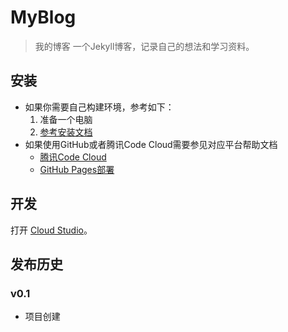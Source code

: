 # MyBlog
> 我的博客
一个Jekyll博客，记录自己的想法和学习资料。

## 安装
- 如果你需要自己构建环境，参考如下：
    1. 准备一个电脑
    2. [参考安装文档](https://www.jekyll.com.cn/docs/installation/)
- 如果使用GitHub或者腾讯Code Cloud需要参见对应平台帮助文档
    - [腾讯Code Cloud](https://dev.tencent.com/help/)
    - [GitHub Pages部署](https://www.jekyll.com.cn/docs/github-pages/)

## 开发

打开 [Cloud Studio](https://studio.dev.tencent.com/)。

## 发布历史



### v0.1

- 项目创建
